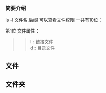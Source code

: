 
### 简要介绍

ls -l  文件名.后缀  可以查看文件权限
一共有10位：   

第1位 文件属性：  
>> l : 链接文件  
>> d : 目录文件
>> 

## 文件
## 文件夹
